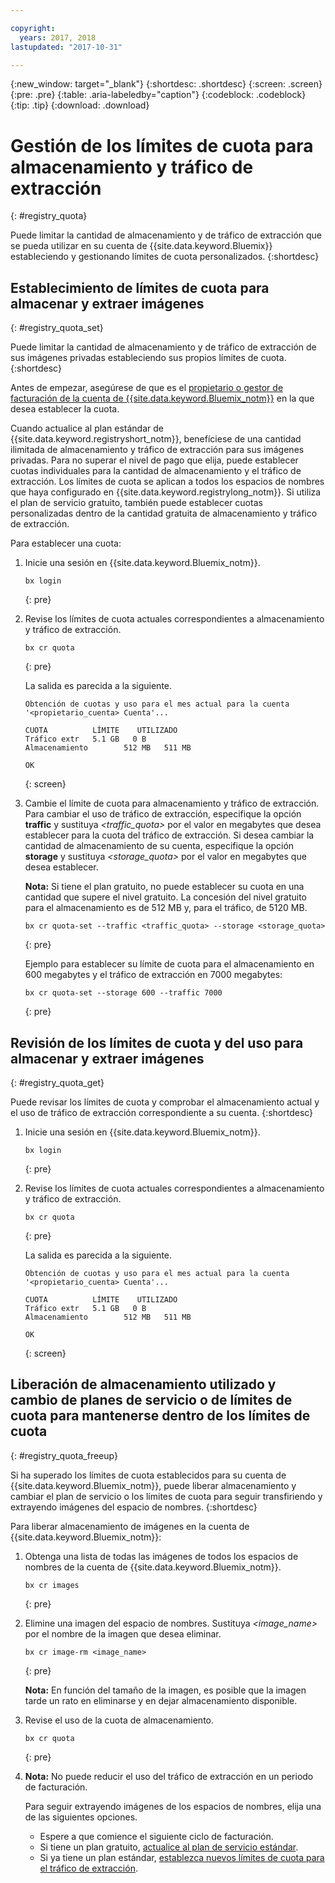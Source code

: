 ```yaml
---

copyright:
  years: 2017, 2018
lastupdated: "2017-10-31"

---
```


{:new_window: target="_blank"}
{:shortdesc: .shortdesc}
{:screen: .screen}
{:pre: .pre}
{:table: .aria-labeledby="caption"}
{:codeblock: .codeblock}
{:tip: .tip}
{:download: .download}


# Gestión de los límites de cuota para almacenamiento y tráfico de extracción
{: #registry_quota}

Puede limitar la cantidad de almacenamiento y de tráfico de extracción que se pueda utilizar en su cuenta de {{site.data.keyword.Bluemix}} estableciendo y gestionando límites de cuota personalizados.
{:shortdesc}


## Establecimiento de límites de cuota para almacenar y extraer imágenes
{: #registry_quota_set}

Puede limitar la cantidad de almacenamiento y de tráfico de extracción de sus imágenes privadas estableciendo sus propios límites de cuota.
{:shortdesc}

Antes de empezar, asegúrese de que es el [propietario o gestor de facturación de la cuenta de {{site.data.keyword.Bluemix_notm}}](../../iam/users_roles.html#userroles) en la que desea establecer la cuota.

Cuando actualice al plan estándar de {{site.data.keyword.registryshort_notm}},
benefíciese de una cantidad ilimitada de almacenamiento y tráfico de extracción para sus imágenes privadas. Para no superar el nivel de pago que elija, puede establecer cuotas individuales para la cantidad de almacenamiento y el tráfico de extracción. Los límites de cuota se aplican a todos los espacios de nombres que haya configurado en {{site.data.keyword.registrylong_notm}}. Si utiliza el plan de servicio gratuito, también puede establecer cuotas personalizadas dentro de la cantidad gratuita de almacenamiento y tráfico de extracción.

Para establecer una cuota:

1.  Inicie una sesión en {{site.data.keyword.Bluemix_notm}}.

    ```
    bx login
    ```
    {: pre}

2.  Revise los límites de cuota actuales correspondientes a almacenamiento y tráfico de extracción.

    ```
    bx cr quota
    ```
    {: pre}

    La salida es parecida a la siguiente.

    ```
    Obtención de cuotas y uso para el mes actual para la cuenta '<propietario_cuenta> Cuenta'...

    CUOTA          LÍMITE    UTILIZADO
    Tráfico extr   5.1 GB   0 B
    Almacenamiento        512 MB   511 MB

    OK
    ```
    {: screen}

3.  Cambie el límite de cuota para almacenamiento y tráfico de extracción. Para cambiar el uso de tráfico de extracción, especifique la opción **traffic** y sustituya
_&lt;traffic_quota&gt;_ por el valor en megabytes que desea establecer para la cuota del tráfico de extracción. Si desea cambiar la cantidad de almacenamiento de su cuenta, especifique la opción **storage** y sustituya _&lt;storage_quota&gt;_ por el valor en megabytes que desea establecer.

    **Nota:** Si tiene el plan gratuito, no puede establecer su cuota en una cantidad que supere el nivel gratuito. La concesión del nivel gratuito para el almacenamiento es de 512 MB y, para el tráfico, de 5120 MB.

    ```
    bx cr quota-set --traffic <traffic_quota> --storage <storage_quota>
    ```
    {: pre}

    Ejemplo para establecer su límite de cuota para el almacenamiento en 600 megabytes y el tráfico de extracción en 7000 megabytes:

    ```
    bx cr quota-set --storage 600 --traffic 7000
    ```
    {: pre}


## Revisión de los límites de cuota y del uso para almacenar y extraer imágenes
{: #registry_quota_get}

Puede revisar los límites de cuota y comprobar el almacenamiento actual y el uso de tráfico de extracción correspondiente a su cuenta.
{:shortdesc}

1.  Inicie una sesión en {{site.data.keyword.Bluemix_notm}}.

    ```
    bx login
    ```
    {: pre}

2.  Revise los límites de cuota actuales correspondientes a almacenamiento y tráfico de extracción.

    ```
    bx cr quota
    ```
    {: pre}

    La salida es parecida a la siguiente.

    ```
    Obtención de cuotas y uso para el mes actual para la cuenta '<propietario_cuenta> Cuenta'...

    CUOTA          LÍMITE    UTILIZADO
    Tráfico extr   5.1 GB   0 B
    Almacenamiento        512 MB   511 MB

    OK
    ```
    {: screen}


## Liberación de almacenamiento utilizado y cambio de planes de servicio o de límites de cuota para mantenerse dentro de los límites de cuota
{: #registry_quota_freeup}

Si ha superado los límites de cuota establecidos para su cuenta de {{site.data.keyword.Bluemix_notm}}, puede liberar almacenamiento y cambiar el plan de servicio o los límites de cuota para seguir transfiriendo y extrayendo imágenes del espacio de nombres.
{:shortdesc}

Para liberar almacenamiento de imágenes en la cuenta de {{site.data.keyword.Bluemix_notm}}:

1.  Obtenga una lista de todas las imágenes de todos los espacios de nombres de la cuenta de {{site.data.keyword.Bluemix_notm}}.

    ```
    bx cr images
    ```
    {: pre}

2.  Elimine una imagen del espacio de nombres. Sustituya
_&lt;image_name&gt;_ por el nombre de la imagen que desea eliminar.

    ```
    bx cr image-rm <image_name>
    ```
    {: pre}

    **Nota:** En función del tamaño de la imagen, es posible que la imagen tarde un rato en eliminarse y en dejar almacenamiento disponible.

3.  Revise el uso de la cuota de almacenamiento.

    ```
    bx cr quota
    ```
    {: pre}

4. **Nota:** No puede reducir el uso del tráfico de extracción en un periodo de facturación.

    Para seguir extrayendo imágenes de los espacios de nombres, elija una de las siguientes opciones.

    -   Espere a que comience el siguiente ciclo de facturación.
    -   Si tiene un plan gratuito, [actualice al plan de servicio estándar](registry_overview.html#registry_plan_upgrade).
    -   Si ya tiene un plan estándar, [establezca nuevos límites de cuota para el tráfico de extracción](#registry_quota_set).
